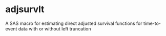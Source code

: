 # adjsurvlt
A SAS macro for estimating direct adjusted survival functions for time-to-event data with or without left truncation
